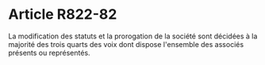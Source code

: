 # Article R822-82

La modification des statuts et la prorogation de la société sont décidées à la majorité des trois quarts des voix dont dispose l'ensemble des associés présents ou représentés.